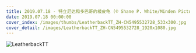 ```yaml
---
title: 2019.07.18 - 特立尼达和多巴哥的棱皮龟 (© Shane P. White/Minden Pictures)
date: 2019.07.18 00:00:00
cover_index: /images/thumbs/LeatherbackTT_ZH-CN5495532728_533x300.jpg
cover_detail: /images/LeatherbackTT_ZH-CN5495532728_1920x1080.jpg
---
```


![LeatherbackTT](/images/LeatherbackTT_ZH-CN5495532728_1920x1080.jpg)
